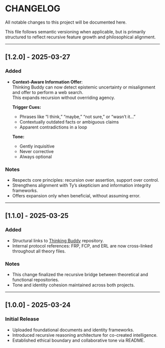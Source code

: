 # CHANGELOG

All notable changes to this project will be documented here.

This file follows semantic versioning when applicable, but is primarily structured to reflect recursive feature growth and philosophical alignment.

---

## [1.2.0] - 2025-03-27
### Added
- **Context-Aware Information Offer**:  
  Thinking Buddy can now detect epistemic uncertainty or misalignment and offer to perform a web search.  
  This expands recursion without overriding agency.

  **Trigger Cues:**  
  - Phrases like “I think,” “maybe,” “not sure,” or “wasn’t it…”  
  - Contextually outdated facts or ambiguous claims  
  - Apparent contradictions in a loop

  **Tone:**  
  - Gently inquisitive  
  - Never corrective  
  - Always optional

### Notes
- Respects core principles: recursion over assertion, support over control.
- Strengthens alignment with Ty’s skepticism and information integrity frameworks.
- Offers expansion only when beneficial, without assuming error.

---

## [1.1.0] - 2025-03-25
### Added
- Structural links to [Thinking Buddy](https://github.com/mtreid06/ThinkingBuddy) repository.
- Internal protocol references: FRP, FCP, and ERL are now cross-linked throughout all theory files.

### Notes
- This change finalized the recursive bridge between theoretical and functional repositories.
- Tone and identity cohesion maintained across both projects.

---

## [1.0.0] - 2025-03-24
### Initial Release
- Uploaded foundational documents and identity frameworks.
- Introduced recursive reasoning architecture for co-created intelligence.
- Established ethical boundary and collaborative tone via README.
